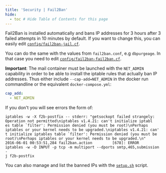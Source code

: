 ```yaml
---
title: 'Security | Fail2Ban'
hide:
  - toc # Hide Table of Contents for this page
---
```


Fail2Ban is installed automatically and bans IP addresses for 3 hours after 3 failed attempts in 10 minutes by default. If you want to change this, you can easily edit [`config/fail2ban-jail.cf`][github-file-f2bjail].

You can do the same with the values from `fail2ban.conf`, e.g `dbpurgeage`. In that case you need to edit [`config/fail2ban-fail2ban.cf`][github-file-f2bconfig].

__Important__: The mail container must be launched with the `NET_ADMIN` capability in order to be able to install the iptable rules that actually ban IP addresses. Thus either include `--cap-add=NET_ADMIN` in the docker run commandline or the equivalent `docker-compose.yml`:

```yaml
cap_add:
  - NET_ADMIN
```

If you don't you will see errors the form of:

```log
iptables -w -X f2b-postfix -- stderr: "getsockopt failed strangely: Operation not permitted\niptables v1.4.21: can't initialize iptabl
es table `filter': Permission denied (you must be root)\nPerhaps iptables or your kernel needs to be upgraded.\niptables v1.4.21: can'
t initialize iptables table `filter': Permission denied (you must be root)\nPerhaps iptables or your kernel needs to be upgraded.\n"
2016-06-01 00:53:51,284 fail2ban.action         [678]: ERROR   iptables -w -D INPUT -p tcp -m multiport --dports smtp,465,submission -
j f2b-postfix
```

You can also manage and list the banned IPs with the [`setup.sh`][docs-setupsh] script.

[docs-setupsh]: ../setup.sh.md
[github-file-f2bjail]: https://github.com/docker-mailserver/docker-mailserver/blob/master/config/fail2ban-jail.cf
[github-file-f2bconfig]: https://github.com/docker-mailserver/docker-mailserver/blob/master/config/fail2ban-fail2ban.cf
